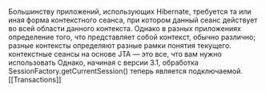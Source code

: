 Большинству приложений, использующих Hibernate, требуется та или иная форма контекстного сеанса, при котором данный сеанс действует во всей области данного контекста. Однако в разных приложениях определение того, что представляет собой контекст, обычно различно; разные контексты определяют разные рамки понятия текущего.
контекстные сеансы на основе JTA — это все, что вам нужно использовать
Однако, начиная с версии 3.1, обработка SessionFactory.getCurrentSession() теперь является подключаемой.
[[Transactions]]